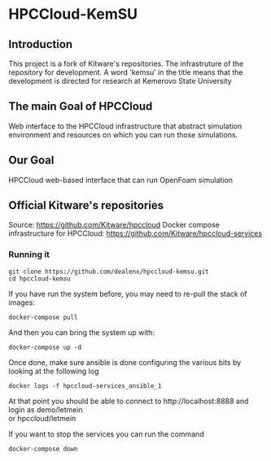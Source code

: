 # HPCCloud-KemSU

## Introduction

This project is a fork of Kitware's repositories. The infrastruture of the repository for development. A word 'kemsu' in the title means that the development is directed for research at Kemerovo State University

## The main Goal of HPCCloud

Web interface to the HPCCloud infrastructure that abstract simulation environment and resources on which you can run those simulations.

## Our Goal

HPCCloud web-based interface that can run OpenFoam simulation

## Official Kitware's repositories

Source: https://github.com/Kitware/hpccloud
Docker compose infrastructure for HPCCloud: https://github.com/Kitware/hpccloud-services

### Running it

```
git clone https://github.com/dealenx/hpccloud-kemsu.git
cd hpccloud-kemsu
```

If you have run the system before, you may need to re-pull the stack of images:

```
docker-compose pull
```

And then you can bring the system up with:

```
docker-compose up -d
```

Once done, make sure ansible is done configuring the various bits by looking at the following log

```
docker logs -f hpccloud-services_ansible_1
```

At that point you should be able to connect to http://localhost:8888 and login as demo/letmein <br/>
or hpccloud/letmein

If you want to stop the services you can run the command

```
docker-compose down
```
